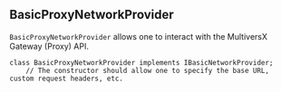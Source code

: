 ## BasicProxyNetworkProvider

`BasicProxyNetworkProvider` allows one to interact with the MultiversX Gateway (Proxy) API.

```
class BasicProxyNetworkProvider implements IBasicNetworkProvider;
    // The constructor should allow one to specify the base URL, custom request headers, etc.
```
